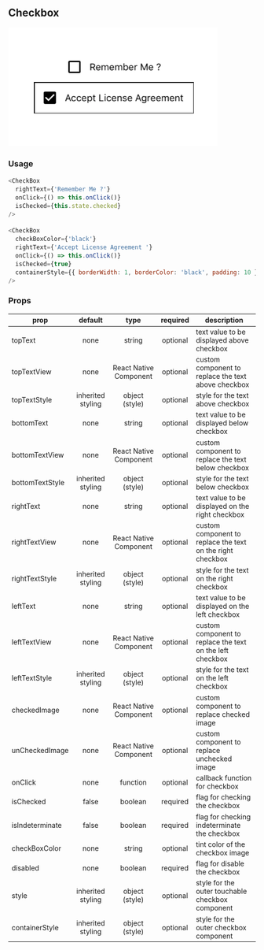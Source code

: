 ## Checkbox

![Image of Checkbox](images/checkbox.png)

### Usage

```javascript
<CheckBox
  rightText={'Remember Me ?'}
  onClick={() => this.onClick()}
  isChecked={this.state.checked}
/>

<CheckBox
  checkBoxColor={'black'}
  rightText={'Accept License Agreement '}
  onClick={() => this.onClick()}
  isChecked={true}
  containerStyle={{ borderWidth: 1, borderColor: 'black', padding: 10 }}
/>
```

### Props
| prop | default | type | required | description |
| --- | :---: | :---: | :---: | --- |
| topText | none | string | optional | text value to be displayed above checkbox |
| topTextView | none | React Native Component | optional | custom component to replace the text above checkbox  |
| topTextStyle | inherited styling | object (style) | optional | style for the text above checkbox |
| bottomText | none | string | optional | text value to be displayed below checkbox |
| bottomTextView | none | React Native Component | optional | custom component to replace the text below checkbox |
| bottomTextStyle | inherited styling | object (style) | optional | style for the text below checkbox |
| rightText | none | string | optional | text value to be displayed on the right checkbox |
| rightTextView | none | React Native Component | optional | custom component to replace the text on the right checkbox |
| rightTextStyle | inherited styling | object (style) | optional | style for the text on the right checkbox |
| leftText | none | string | optional | text value to be displayed on the left checkbox |
| leftTextView | none | React Native Component | optional | custom component to replace the text on the left checkbox |
| leftTextStyle | inherited styling | object (style) | optional | style for the text on the left checkbox |
| checkedImage | none | React Native Component | optional | custom component to replace checked image |
| unCheckedImage | none | React Native Component | optional | custom component to replace unchecked image |
| onClick | none | function | optional | callback function for checkbox |
| isChecked | false | boolean | required | flag for checking the checkbox |
| isIndeterminate | false | boolean | required | flag for checking indeterminate the checkbox |
| checkBoxColor | none | string | optional | tint color of the checkbox image |
| disabled | none | boolean | required | flag for disable the checkbox |
| style | inherited styling | object (style) | optional | style for the outer touchable checkbox component |
| containerStyle | inherited styling | object (style) | optional | style for the outer checkbox component |